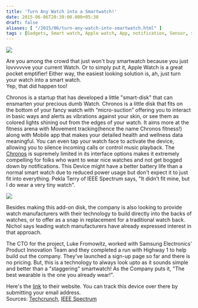 ```yaml
---
title: 'Turn Any Watch into a Smartwatch!'
date: 2015-06-06T20:39:00.000+05:30
draft: false
aliases: [ "/2015/06/turn-any-watch-into-smartwatch.html" ]
tags : [Gadgets, Smart watch, Apple watch, App, notification, Sensor, smart disk, fitness, health, Chronos]
---
```


[![](http://1.bp.blogspot.com/-pcomChsh4Og/VXMJzgAtrgI/AAAAAAAACvM/cyTEMnxjfkk/s640/chronos.jpg)](http://1.bp.blogspot.com/-pcomChsh4Og/VXMJzgAtrgI/AAAAAAAACvM/cyTEMnxjfkk/s1600/chronos.jpg)

Are you among the crowd that just won't buy smartwatch because you just lovvvvvve your current Watch. Or to simply put it, Apple Watch is a great pocket emptifier! Either way, the easiest looking solution is, ah, just turn your watch into a smart watch.  
Yep, that did happen too!  

  
Chronos is a startup that has developed a little "smart-disk" that can ensmarten your precious dumb Watch. Chronos is a little disk that fits on the bottom of your fancy watch with “micro-suction” offering you to interact in basic ways and alerts as vibrations against your skin, or see them as colored lights shining out from the edges of your watch. It aims more at the fitness arena with Movement tracking(hence the name Chronos fitness!) along with Mobile app that makes your detailed health and wellness data meaningful. You can even tap your watch face to activate the device, allowing you to silence incoming calls or control music playback. The [Chronos](http://www.wearchronos.com/) is supremely limited in its interface options makes it extremely compelling for folks who want to wear nice watches and not get bogged down by notifications. This Device might have a better battery life than a normal smart watch due to reduced power usage but don't expect it to just fit into everything. Pekla Terry of IEEE Spectrum says, "It didn’t fit mine, but I do wear a very tiny watch".  

[![](http://3.bp.blogspot.com/-H01wQJL2uI8/VXMKXWYYnKI/AAAAAAAACvU/VYAioPTv1Js/s320/chronos.jpg)](http://3.bp.blogspot.com/-H01wQJL2uI8/VXMKXWYYnKI/AAAAAAAACvU/VYAioPTv1Js/s1600/chronos.jpg)

  
Besides making this add-on disk, the company is also looking to provide watch manufacturers with their technology to build directly into the backs of watches, or to offer as a snap in replacement for a traditional watch back. Nichol says leading watch manufacturers have already expressed interest in that approach.  
  
The CTO for the project, Luke Fromowitz, worked with Samsung Electronics’ Product Innovation Team and they completed a run with Highway 1 to help build out the company. They’ve launched a sign-up page so far and there is no pricing. But, this is a technology to always look upto as it sounds simple and better than a "staggering" smartwatch! As the Company puts it, "The best wearable is the one you already wear!".  
  
Here's the [link](http://www.wearchronos.com/) to their website. You can track this device over there by submitting your email address.  
Sources: [Techcrunch](http://techcrunch.com/2015/06/05/chronos-is-a-little-disk-that-ensmartens-your-dumb-watch/#.eva3v2:kODn), [IEEE Spectrum](http://spectrum.ieee.org/view-from-the-valley/consumer-electronics/portable-devices/do-you-really-need-a-smart-watch-or-just-a-smart-watch-back)